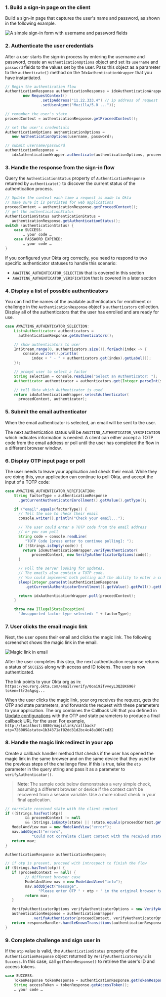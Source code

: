 ### 1. Build a sign-in page on the client

Build a sign-in page that captures the user's name and password, as shown in the following example.

<div class="common-image-format bordered-image">

![A simple sign-in form with username and password fields](/img/authenticators/dotnet-authenticators-sign-in-form.png)

</div>

### 2. Authenticate the user credentials

After a user starts the sign-in process by entering the username and password, create an `AuthenticationOptions` object and set its `username` and `password` fields to the values set by the user. Pass this object as a parameter to the `authenticate()` method on the `IdxAuthenticationWrapper` that you have instantiated.

```java
// Begin the authentication flow
AuthenticationResponse authenticationResponse = idxAuthenticationWrapper.begin(
        new RequestContext()
                .setIpAddress("11.22.333.4") // ip address of request
                .setUserAgent("Mozilla/5.0 ..."));

// remember the user's state
proceedContext = authenticationResponse.getProceedContext();

// set the user's credentials
AuthenticationOptions authenticationOptions =
   new AuthenticationOptions(username, password);

// submit username/password
authenticationResponse =
   idxAuthenticationWrapper.authenticate(authenticationOptions, proceedContext);
```

### 3. Handle the response from the sign-in flow

Query the `AuthenticationStatus` property of `AuthenticationResponse` returned by `authenticate()` to discover the current status of the authentication process.

```java
// Update the context each time a request is made to Okta
// make sure it is persisted for web applications
proceedContext = authenticationResponse.getProceedContext();
// get the authenticationStatus
AuthenticationStatus authenticationStatus = 
   authenticationResponse.getAuthenticationStatus();
switch (authenticationStatus) {
    case SUCCESS:
        … your code …
    case PASSWORD_EXPIRED:
        … your code …
}
```

If you configured your Okta org correctly, you need to respond to two specific authenticator statuses to handle this scenario:

* `AWAITING_AUTHENTICATOR_SELECTION` that is covered in this section
* `AWAITING_AUTHENTICATOR_VERIFICATION` that is covered in a later section

### 4. Display a list of possible authenticators

You can find the names of the available authenticators for enrollment or challenge in the `AuthenticationResponse` object's `authenticators` collection. Display all of the authenticators that the user has enrolled and are ready for use.

```java
case AWAITING_AUTHENTICATOR_SELECTION:
    List<Authenticator> authenticators = 
      authenticationResponse.getAuthenticators();

    // show authenticators to user
    IntStream.range(0, authenticators.size()).forEach(index -> {
        console.writer().println(
            index + " - " + authenticators.get(index).getLabel());
    });

    // prompt user to select a factor
    String selection = console.readLine("Select an Authenticator: ");
    Authenticator authenticator = authenticators.get(Integer.parseInt(selection));

    // tell Okta which Authenticator is used
    return idxAuthenticationWrapper.selectAuthenticator(
      proceedContext, authenticator);
```

### 5. Submit the email authenticator

When the email authenticator is selected, an email will be sent to the user.

The next authentication status will be `AWAITING_AUTHENTICATOR_VERIFICATION` which indicates information is needed. A client can either accept a TOTP code from the email address or poll until the user has completed the flow in a different browser window.

### 6. Display OTP input page or poll

The user needs to leave your application and check their email. While they are doing this, your application can continue to poll Okta, and accept the input of a TOTP code:

```java
case AWAITING_AUTHENTICATOR_VERIFICATION:
    String factorType = authenticationResponse
      .getCurrentAuthenticatorEnrollment().getValue().getType();

    if ("email".equals(factorType)) {
      // Tell the use to check their email
      console.writer().println("Check your email...");

      // The user could enter a TOTP code from the email address
      // or you can poll
      String code = console.readLine(
         "TOTP Code [press enter to continue polling]: ");
      if (!Strings.isEmpty(code)) {
        return idxAuthenticationWrapper.verifyAuthenticator(
            proceedContext, new VerifyAuthenticatorOptions(code));
      }

      // Poll the server looking for updates.
      // The emails also contain a TOTP code.
      // You could implement both polling and the ability to enter a code.
      sleep(Integer.parseInt(authenticationResponse
         .getCurrentAuthenticatorEnrollment().getValue().getPoll().getRefresh()));

      return idxAuthenticationWrapper.poll(proceedContext);
    }

    throw new IllegalStateException(
      "Unsupported factor type selected: " + factorType);
```

### 7. User clicks the email magic link

Next, the user opens their email and clicks the magic link. The following screenshot shows the magic link in the email.

<div class="common-image-format">

![Magic link in email](/img/authenticators/authenticators-email-challenge-magic-link-in-email.png)

</div>

After the user completes this step, the next authentication response returns a status of `SUCCESS` along with access and ID tokens. The user is now authenticated.

The link points to your Okta org as in: `https://yourorg.okta.com/email/verify/0oai9ifvveyL3QZ8K696?token=ftr2eAgsg...`

When the user clicks the magic link, your org receives the request, gets the OTP and state parameters, and forwards the request with these parameters to your application. The org combines the Callback URI that you defined in [Update configurations](#update-configurations) with the OTP and state parameters to produce a final callback URL for the user. For example, `http://localhost:8080/magiclink/callback?otp=726009&state=1b34371af02dd31d2bc4c48a3607cd32`

### 8. Handle the magic link redirect in your app

Create a callback handler method that checks if the user has opened the magic link in the same browser and on the same device that they used for the previous steps of the challenge flow. If this is true, take the `otp` parameter in the query string and pass it as a parameter to `verifyAuthenticator()`.

> **Note**: The sample code below demonstrates a very simple check, assuming a different browser or device if the context can't be recovered from a session variable. Use a more robust check in your final application.

```java
// correlate received state with the client context
if ((Strings.hasText(otp))
         && proceedContext != null
         && (Strings.isEmpty(state) || !state.equals(proceedContext.getClientContext().getState()))) {
   ModelAndView mav = new ModelAndView("error");
   mav.addObject("errors",
            "Could not correlate client context with the received state value " + state + " in callback");
   return mav;
}

AuthenticationResponse authenticationResponse;

// if otp is present, proceed with introspect to finish the flow
if (Strings.hasText(otp)) {
   if (proceedContext == null) {
         // different browser case
         ModelAndView mav = new ModelAndView("info");
         mav.addObject("message",
               "Please enter OTP " + otp + " in the original browser tab to finish the flow.");
         return mav;
   }

   VerifyAuthenticatorOptions verifyAuthenticatorOptions = new VerifyAuthenticatorOptions(otp);
   authenticationResponse = authenticationWrapper
            .verifyAuthenticator(proceedContext, verifyAuthenticatorOptions);
   return responseHandler.handleKnownTransitions(authenticationResponse, session);
}
```

### 9. Complete challenge and sign user in

If the `otp` value is valid, the `AuthenticationStatus` property of the `AuthenticationResponse` object returned by `VerifyAuthenticatorAsync` is `Success`. In this case, call `getTokenResponse()` to retrieve the user's ID and access tokens.

```java
case SUCCESS:
    TokenResponse tokenResponse = authenticationResponse.getTokenResponse();
    String accessToken = tokenResponse.getAccessToken();
    … your code …
```
